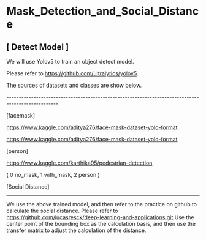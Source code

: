# Mask_Detection_and_Social_Distance


[ Detect Model ]
---------------------------------------------------------------------------------------------------

We will use Yolov5 to train an object detect model.

Please refer to https://github.com/ultralytics/yolov5.

The sources of datasets and classes are show below. 

<Data source>
---------------------------------------------------------------------------------------------------

[facemask]

https://www.kaggle.com/aditya276/face-mask-dataset-yolo-format
  
https://www.kaggle.com/aditya276/face-mask-dataset-yolo-format

[person]

https://www.kaggle.com/karthika95/pedestrian-detection

<classes>
( 0 no_mask, 1 with_mask, 2 person )


  
  
[Social Distance]

---------------------------------------------------------------------------------------------------

We use the above trained model, and then refer to the practice on github to calculate the social distance. 
Please refer to https://github.com/lucasresck/deep-learning-and-applications.git
Use the center point of the bounding box as the calculation basis, and then use the transfer matrix to adjust the calculation of the distance.

